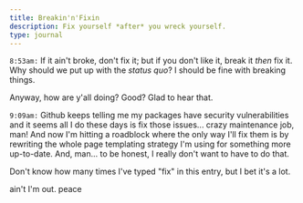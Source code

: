 ```yaml
---
title: Breakin'n'Fixin
description: Fix yourself *after* you wreck yourself.
type: journal
---
```


`8:53am:` If it ain't broke, don't fix it; but if you don't like it, break it *then* fix it. Why should we put up with the *status quo*? I should be fine with breaking things.

Anyway, how are y'all doing? Good? Glad to hear that.

`9:09am:` Github keeps telling me my packages have security vulnerabilities and it seems all I do these days is fix those issues... crazy maintenance job, man!  And now I'm hitting a roadblock where the only way I'll fix them is by rewriting the whole page templating strategy I'm using for something more up-to-date. And, man... to be honest, I really don't want to have to do that.

Don't know how many times I've typed "fix" in this entry, but I bet it's a lot.

ain't I'm out. peace

